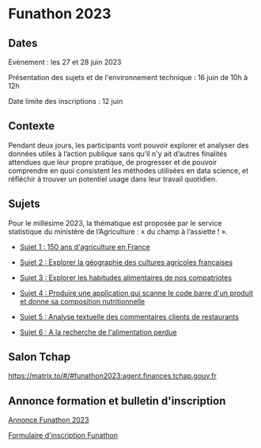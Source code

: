 # Funathon 2023

## Dates
Evènement : les 27 et 28 juin 2023

Présentation des sujets et de l'environnement technique : 16 juin de 10h à 12h

Date limite des inscriptions : 12 juin 

## Contexte
Pendant deux jours, les participants vont pouvoir explorer et analyser des données utiles à l’action publique sans qu’il n'y ait d’autres finalités attendues que leur propre pratique, de progresser et de pouvoir comprendre en quoi consistent les méthodes utilisées en data science, et réfléchir à trouver un potentiel usage dans leur travail quotidien.


## Sujets
Pour le millésime 2023, la thématique est proposée par le service statistique du ministère de l’Agriculture : « du champ à l’assiette ! ».

- [Sujet 1 : 150 ans d'agriculture en France](https://github.com/InseeFrLab/funathon2023_sujet1)

- [Sujet 2 : Explorer la géographie des cultures agricoles françaises](https://github.com/InseeFrLab/funathon2023_sujet2)

- [Sujet 3 : Explorer les habitudes alimentaires de nos compatriotes](https://github.com/InseeFrLab/funathon2023_sujet3)

- [Sujet 4 : Produire une application qui scanne le code barre d'un produit et donne sa composition nutritionnelle](https://github.com/InseeFrLab/funathon2023_sujet4)

- [Sujet 5 : Analyse textuelle des commentaires clients de restaurants](https://github.com/InseeFrLab/funathon2023_sujet5)

- [Sujet 6 : A la recherche de l'alimentation perdue](https://github.com/InseeFrLab/funathon2023_sujet6)


## Salon Tchap
https://matrix.to/#/#funathon2023:agent.finances.tchap.gouv.fr

## Annonce formation et bulletin d'inscription

[Annonce Funathon 2023](https://github.com/InseeFrLab/funathon2023/blob/48419dc3b7dad1340594ca9aa4dc8f350c819fc9/Annonce_Funathon_2023.pdf)

[Formulaire d'inscription Funathon](https://github.com/InseeFrLab/funathon2023/blob/b6931ebe21091cd044ad7316ce2cab3fae398927/Formulaire%20d'inscription_%20Funathon2023.pdf)
